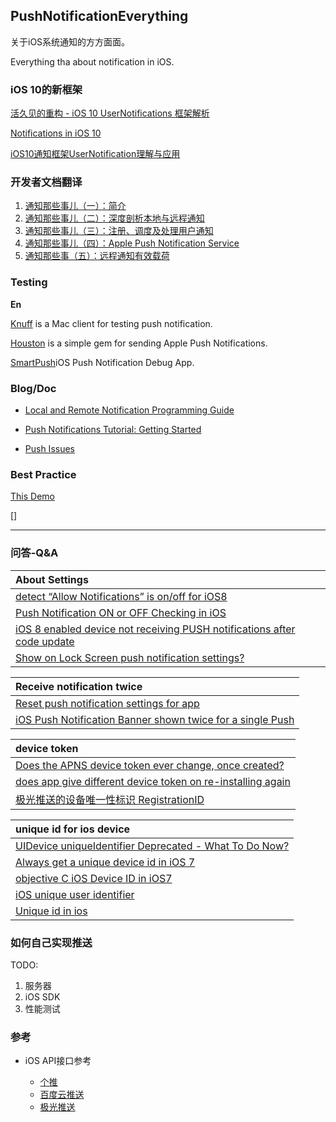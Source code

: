 ## PushNotificationEverything

关于iOS系统通知的方方面面。

Everything tha about notification in iOS.

### iOS 10的新框架

[活久见的重构 - iOS 10 UserNotifications 框架解析](https://onevcat.com/2016/08/notification/)

[Notifications in iOS 10](https://swifting.io/blog/2016/08/22/23-notifications-in-ios-10/)

[iOS10通知框架UserNotification理解与应用](https://my.oschina.net/u/2340880/blog/747781#OSC_h3_10)

### 开发者文档翻译

1. [通知那些事儿（一）：简介](http://wenghengcong.com/2016/04/通知那些事儿（一）：简介/)
2. [通知那些事儿（二）：深度剖析本地与远程通知](http://wenghengcong.com/2016/04/通知那些事儿（二）：深度剖析本地与远程通知/)
3. [通知那些事儿（三）：注册、调度及处理用户通知](http://wenghengcong.com/2016/04/通知那些事儿（三）：注册、调度及处理用户通知/)
4. [通知那些事儿（四）：Apple Push Notification Service](http://wenghengcong.com/2016/05/通知那些事儿（四）：Apple-Push-Notification-Service/)
5. [通知那些事（五）：远程通知有效载荷](http://wenghengcong.com/2016/05/%E9%80%9A%E7%9F%A5%E9%82%A3%E4%BA%9B%E4%BA%8B%EF%BC%88%E4%BA%94%EF%BC%89%EF%BC%9A%E8%BF%9C%E7%A8%8B%E9%80%9A%E7%9F%A5%E6%9C%89%E6%95%88%E8%BD%BD%E8%8D%B7/)



### Testing


**En**

[Knuff](https://github.com/KnuffApp/Knuff) is a Mac client for testing push notification.

[Houston](https://github.com/nomad/houston) is a simple gem for sending Apple Push Notifications.

[SmartPush](https://github.com/shaojiankui/SmartPush)iOS Push Notification Debug App.


### Blog/Doc

* [Local and Remote Notification Programming Guide](https://developer.apple.com/library/mac/documentation/NetworkingInternet/Conceptual/RemoteNotificationsPG/Chapters/Introduction.html#//apple_ref/doc/uid/TP40008194-CH1-SW1)

* [Push Notifications Tutorial: Getting Started](https://www.raywenderlich.com/123862/push-notifications-tutorial)

* [Push Issues](https://developer.apple.com/library/ios/technotes/tn2265/_index.html)


### Best Practice


[This Demo](https://github.com/wenghengcong/PushNotificationEverything/tree/master/PushSettingsDemo)

[]

***

### 问答-Q&A

|About Settings|
|:--|
|[detect “Allow Notifications” is on/off for iOS8](http://stackoverflow.com/questions/25111644/detect-allow-notifications-is-on-off-for-ios8)|
|[Push Notification ON or OFF Checking in iOS](http://stackoverflow.com/questions/20374801/push-notification-on-or-off-checking-in-ios)|
|[iOS 8 enabled device not receiving PUSH notifications after code update](http://stackoverflow.com/questions/25909568/ios-8-enabled-device-not-receiving-push-notifications-after-code-update)|
|[Show on Lock Screen push notification settings?](http://stackoverflow.com/questions/36697355/show-on-lock-screen-push-notification-settings)|



|Receive notification twice|
|:--|
|[Reset push notification settings for app](http://stackoverflow.com/questions/2438400/reset-push-notification-settings-for-app?lq=1)|
|[iOS Push Notification Banner shown twice for a single Push](http://stackoverflow.com/questions/33047914/ios-push-notification-banner-shown-twice-for-a-single-push)|


|device token|
|:--|
|[Does the APNS device token ever change, once created?](http://stackoverflow.com/questions/6652242/does-the-apns-device-token-ever-change-once-created)|
|[does app give different device token on re-installing again](http://stackoverflow.com/questions/33888962/does-app-give-different-device-token-on-re-installing-again)|
|[极光推送的设备唯一性标识 RegistrationID](http://blog.jpush.cn/registrationid/)|

|unique id for ios device|
|:--|
|[UIDevice uniqueIdentifier Deprecated - What To Do Now?](http://stackoverflow.com/questions/6993325/uidevice-uniqueidentifier-deprecated-what-to-do-now)|
|[Always get a unique device id in iOS 7](http://stackoverflow.com/questions/19606773/always-get-a-unique-device-id-in-ios-7)|
|[objective C iOS Device ID in iOS7](http://stackoverflow.com/questions/19329765/objective-c-ios-device-id-in-ios7)|
|[iOS unique user identifier](http://stackoverflow.com/questions/7273014/ios-unique-user-identifier?lq=1)|
|[Unique id in ios](http://stackoverflow.com/questions/20453785/unique-id-in-ios)|

### 如何自己实现推送

TODO:

1. 服务器
2. iOS SDK
3. 性能测试


### 参考

* iOS API接口参考

	- [个推](http://docs.getui.com/mobile/ios/api/)
	- [百度云推送](http://push.baidu.com/doc/ios/api)
	- [极光推送](http://docs.jpush.io/client/ios_api/)